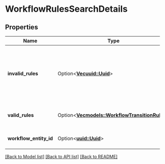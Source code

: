 # WorkflowRulesSearchDetails

## Properties

Name | Type | Description | Notes
------------ | ------------- | ------------- | -------------
**invalid_rules** | Option<[**Vec<uuid::Uuid>**](uuid::Uuid.md)> | List of workflow rule IDs that do not belong to the workflow or can not be found. | [optional]
**valid_rules** | Option<[**Vec<models::WorkflowTransitionRules>**](WorkflowTransitionRules.md)> | List of valid workflow transition rules. | [optional]
**workflow_entity_id** | Option<[**uuid::Uuid**](uuid::Uuid.md)> | The workflow ID. | [optional]

[[Back to Model list]](../README.md#documentation-for-models) [[Back to API list]](../README.md#documentation-for-api-endpoints) [[Back to README]](../README.md)


